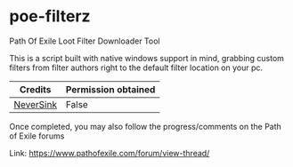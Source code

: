 # poe-filterz
Path Of Exile Loot Filter Downloader Tool

This is a script built with native windows support in mind, grabbing custom filters from filter authors right to the default filter location on your pc.







Credits | Permission obtained
--- | ---
[NeverSink](https://github.com/NeverSinkDev) | False



Once completed, you may also follow the progress/comments on the Path of Exile forums

Link:  https://www.pathofexile.com/forum/view-thread/
